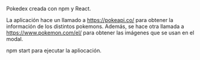 Pokedex creada con npm y React.

La aplicación hace un llamado a https://pokeapi.co/ para obtener la información de los distintos pokemons. Además, se hace otra llamada a https://www.pokemon.com/el/ para obtener las imágenes que se usan en el modal.

npm start para ejecutar la apliocación.
